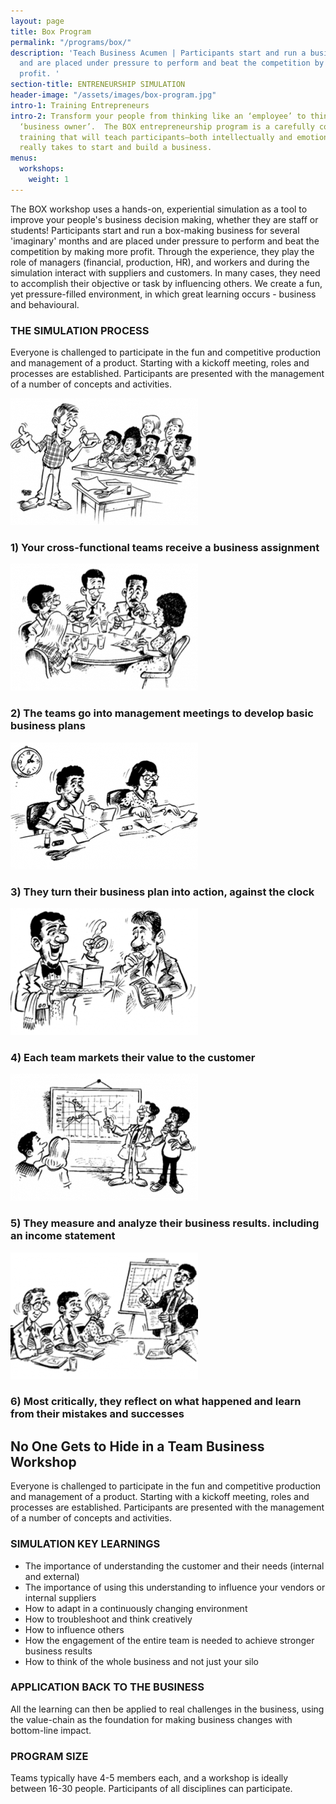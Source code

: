 ```yaml
---
layout: page
title: Box Program
permalink: "/programs/box/"
description: 'Teach Business Acumen | Participants start and run a business in a simulation
  and are placed under pressure to perform and beat the competition by making more
  profit. '
section-title: ENTRENEURSHIP SIMULATION
header-image: "/assets/images/box-program.jpg"
intro-1: Training Entrepreneurs
intro-2: Transform your people from thinking like an ‘employee’ to thinking like a
  ‘business owner’.  The BOX entrepreneurship program is a carefully constructed entrepreneurship
  training that will teach participants–both intellectually and emotionally–what it
  really takes to start and build a business.
menus:
  workshops:
    weight: 1
---
```

The BOX workshop uses a hands-on, experiential simulation as a tool to improve your people's business decision making, whether they are staff or students! Participants start and run a box-making business for several 'imaginary' months and are placed under pressure to perform and beat the competition by making more profit. Through the experience, they play the role of managers (financial, production, HR), and workers and during the simulation interact with suppliers and customers.  In many cases, they need to accomplish their objective or task by influencing others. We create a fun, yet pressure-filled environment, in which great learning occurs - business and behavioural.

### **THE SIMULATION PROCESS**

Everyone is challenged to participate in the fun and competitive production and management of a product. Starting with a kickoff meeting, roles and processes are established. Participants are presented with the management of a number of concepts and activities.

![box program step 1](/assets/images/box-1.png "BOX Program Step 1")

### 1) Your cross-functional teams receive a business assignment

![box program step 2](/assets/images/box-2.png "BOX Program Step 2")

### 2) The teams go into management meetings to develop basic business plans

![box program step 3](/assets/images/box-3.png "BOX Program Step 3")

### 3) They turn their business plan into action, against the clock

![box program step 4](/assets/images/box-4.png "BOX Program Step 4")

### 4) Each team markets their value to the customer

![box program step 5](/assets/images/box-5.png "BOX Program Step 5")

### 5) They measure and analyze their business results. including an income statement

![box program step 6](/assets/images/box-6.png "BOX Program Step 6")

### 6) Most critically, they reflect on what happened and learn from their mistakes and successes

## No One Gets to Hide in a Team Business Workshop

Everyone is challenged to participate in the fun and competitive production and management of a product. Starting with a kickoff meeting, roles and processes are established. Participants are presented with the management of a number of concepts and activities.

### SIMULATION KEY LEARNINGS

* The importance of understanding the customer and their needs (internal and external)
* The importance of using this understanding to influence your vendors or internal suppliers
* How to adapt in a continuously changing environment
* How to troubleshoot and think creatively
* How to influence others
* How the engagement of the entire team is needed to achieve stronger business results
* How to think of the whole business and not just your silo

### APPLICATION BACK TO THE BUSINESS

All the learning can then be applied to real challenges in the business, using the value-chain as the foundation for making business changes with bottom-line impact.

### PROGRAM SIZE

Teams typically have 4-5 members each, and a workshop is ideally between 16-30 people. Participants of all disciplines can participate.

